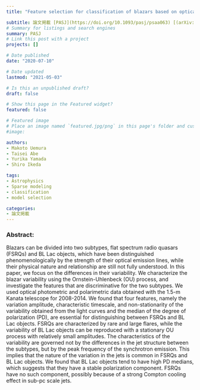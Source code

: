 ```yaml
---
title: "Feature selection for classification of blazars based on optical photometric and polarimetric time-series data"

subtitle: 論文掲載 [PASJ](https://doi.org/10.1093/pasj/psaa063) [(arXiv:2006.07792)](https://arxiv.org/abs/2006.07792)
# Summary for listings and search engines
summary: PASJ
# Link this post with a project
projects: []

# Date published
date: "2020-07-10"

# Date updated
lastmod: "2021-05-03"

# Is this an unpublished draft?
draft: false

# Show this page in the Featured widget?
featured: false

# Featured image
# Place an image named `featured.jpg/png` in this page's folder and customize its options here.
#image:

authors:
- Makoto Uemura
- Taisei Abe
- Yurika Yamada
- Shiro Ikeda

tags:
- Astrophysics
- Sparse modeling
- classification
- model selection

categories:
- 論文掲載
---
```


### Abstract:

Blazars can be divided into two subtypes, flat spectrum radio quasars (FSRQs) and BL Lac objects, which have been distinguished phenomenologically by the strength of their optical emission lines, while their physical nature and relationship are still not fully understood. In this paper, we focus on the differences in their variability. We characterize the blazar variability using the Ornstein-Uhlenbeck (OU) process, and investigate the features that are discriminative for the two subtypes. We used optical photometric and polarimetric data obtained with the 1.5-m Kanata telescope for 2008-2014. We found that four features, namely the variation amplitude, characteristic timescale, and non-stationarity of the variability obtained from the light curves and the median of the degree of polarization (PD), are essential for distinguishing between FSRQs and BL Lac objects. FSRQs are characterized by rare and large flares, while the variability of BL Lac objects can be reproduced with a stationary OU process with relatively small amplitudes. The characteristics of the variability are governed not by the differences in the jet structure between the subtypes, but by the peak frequency of the synchrotron emission. This implies that the nature of the variation in the jets is common in FSRQs and BL Lac objects. We found that BL Lac objects tend to have high PD medians, which suggests that they have a stable polarization component. FSRQs have no such component, possibly because of a strong Compton cooling effect in sub-pc scale jets.
